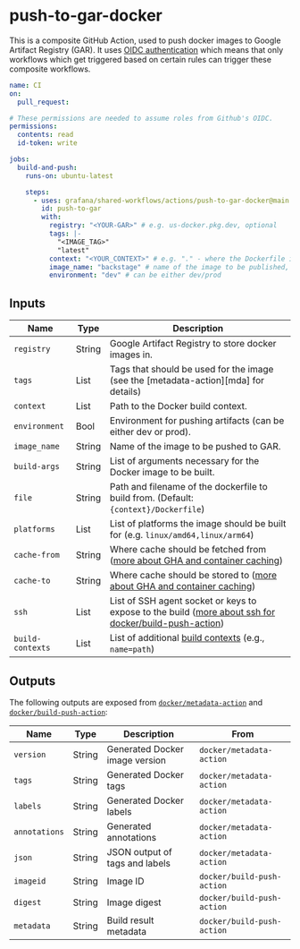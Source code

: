 # push-to-gar-docker

This is a composite GitHub Action, used to push docker images to Google Artifact Registry (GAR).
It uses [OIDC authentication](https://docs.github.com/en/actions/deployment/security-hardening-your-deployments/about-security-hardening-with-openid-connect)
which means that only workflows which get triggered based on certain rules can
trigger these composite workflows.

```yaml
name: CI
on:
  pull_request:

# These permissions are needed to assume roles from Github's OIDC.
permissions:
  contents: read
  id-token: write

jobs:
  build-and-push:
    runs-on: ubuntu-latest

    steps:
      - uses: grafana/shared-workflows/actions/push-to-gar-docker@main
        id: push-to-gar
        with:
          registry: "<YOUR-GAR>" # e.g. us-docker.pkg.dev, optional
          tags: |-
            "<IMAGE_TAG>"
            "latest"
          context: "<YOUR_CONTEXT>" # e.g. "." - where the Dockerfile is
          image_name: "backstage" # name of the image to be published, required
          environment: "dev" # can be either dev/prod
```

## Inputs

| Name             | Type   | Description                                                                                                                                                                    |
| ---------------- | ------ | ------------------------------------------------------------------------------------------------------------------------------------------------------------------------------ |
| `registry`       | String | Google Artifact Registry to store docker images in.                                                                                                                            |
| `tags`           | List   | Tags that should be used for the image (see the [metadata-action][mda] for details)                                                                                            |
| `context`        | List   | Path to the Docker build context.                                                                                                                                              |
| `environment`    | Bool   | Environment for pushing artifacts (can be either dev or prod).                                                                                                                 |
| `image_name`     | String | Name of the image to be pushed to GAR.                                                                                                                                         |
| `build-args`     | String | List of arguments necessary for the Docker image to be built.                                                                                                                  |
| `file`           | String | Path and filename of the dockerfile to build from. (Default: `{context}/Dockerfile`)                                                                                           |
| `platforms`      | List   | List of platforms the image should be built for (e.g. `linux/amd64,linux/arm64`)                                                                                               |
| `cache-from`     | String | Where cache should be fetched from ([more about GHA and container caching](https://www.kenmuse.com/blog/implementing-docker-layer-caching-in-github-actions/))                 |
| `cache-to`       | String | Where cache should be stored to ([more about GHA and container caching](https://www.kenmuse.com/blog/implementing-docker-layer-caching-in-github-actions/))                    |
| `ssh`            | List   | List of SSH agent socket or keys to expose to the build ([more about ssh for docker/build-push-action](https://github.com/docker/build-push-action?tab=readme-ov-file#inputs)) |
| `build-contexts` | List   | List of additional [build contexts](https://github.com/docker/build-push-action?tab=readme-ov-file#inputs) (e.g., `name=path`)                                                 |

## Outputs

The following outputs are exposed from [`docker/metadata-action`](https://github.com/docker/metadata-action?tab=readme-ov-file#outputs) and [`docker/build-push-action`](https://github.com/docker/build-push-action?tab=readme-ov-file#outputs):

| Name          | Type   | Description                    | From                       |
| ------------- | ------ | ------------------------------ | -------------------------- |
| `version`     | String | Generated Docker image version | `docker/metadata-action`   |
| `tags`        | String | Generated Docker tags          | `docker/metadata-action`   |
| `labels`      | String | Generated Docker labels        | `docker/metadata-action`   |
| `annotations` | String | Generated annotations          | `docker/metadata-action`   |
| `json`        | String | JSON output of tags and labels | `docker/metadata-action`   |
| `imageid`     | String | Image ID                       | `docker/build-push-action` |
| `digest`      | String | Image digest                   | `docker/build-push-action` |
| `metadata`    | String | Build result metadata          | `docker/build-push-action` |
